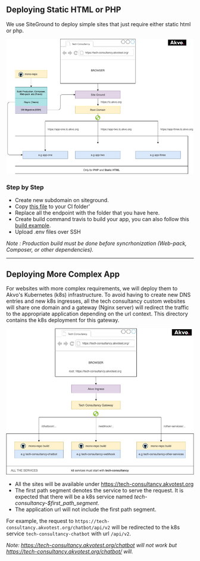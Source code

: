 ## Deploying Static HTML or PHP

We use SiteGround to deploy simple sites that just require either static html or php.


![siteground](https://raw.githubusercontent.com/dedenbangkit/gambar/master/siteground.jpg)


### Step by Step

- Create new subdomain on siteground.
- Copy [this file](https://github.com/akvo/akvo-tech-consultancy/blob/master/sites/unicef-sig-map/ci/deploy.sh) to your CI folder'
- Replace all the endpoint with the folder that you have here.
- Create build command travis to build your app, you can also follow this [build example](https://github.com/akvo/akvo-tech-consultancy/blob/master/sites/unicef-sig-map/ci/build.sh).
- Upload .env files over SSH

_Note : Production build must be done before syncrhonization (Web-pack, Composer, or other dependencies)._

-----------------------

## Deploying More Complex App

For websites with more complex requirements, we will deploy them to Akvo's Kubernetes (k8s) infrastructure. 
To avoid having to create new DNS entries and new k8s ingresses, all the tech consultancy custom websites will share one
domain and a gateway (Nginx server) will redirect the traffic to the appropriate application depending on the url context.
This directory contains the k8s deployment for this gateway.

![k8s](https://raw.githubusercontent.com/dedenbangkit/gambar/master/k8s.jpg)

- All the sites will be available under https://tech-consultancy.akvotest.org
- The first path segment denotes the service to serve the request. It is expected that there will be a k8s service named *tech-consultancy-$first_path_segment*.
- The application url will not include the first path segment.

For example, the request to ```https://tech-consultancy.akvotest.org/chatbot/api/v2``` will be redirected to the k8s service
```tech-consultancy-chatbot``` with url ```/api/v2```.

_Note: https://tech-consultancy.akvotest.org/chatbot will not work but https://tech-consultancy.akvotest.org/chatbot/ will._
